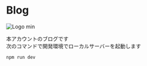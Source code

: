 # Blog

![Logo min](https://github.com/user-attachments/assets/b139ff56-2eb9-418a-8233-8c89a2c949b6)

本アカウントのブログです  
次のコマンドで開発環境でローカルサーバーを起動します
```
npm run dev
```